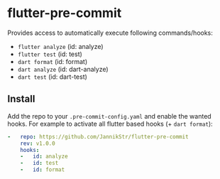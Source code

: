 # flutter-pre-commit

Provides access to automatically execute following commands/hooks:
- `flutter analyze` (id: analyze)
- `flutter test` (id: test)
- `dart format` (id: format)
- `dart analyze` (id: dart-analyze)
- `dart test` (id: dart-test)


## Install
Add the repo to your `.pre-commit-config.yaml` and enable the wanted hooks.
For example to activate all flutter based hooks (+ `dart format`):
```yaml
-   repo: https://github.com/JannikStr/flutter-pre-commit
    rev: v1.0.0
    hooks:
    -   id: analyze
    -   id: test
    -   id: format
```

